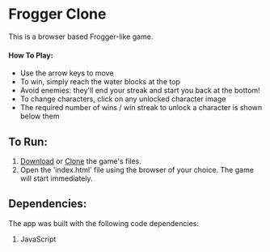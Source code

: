 # Frogger Clone

This is a browser based Frogger-like game.

#### How To Play:

* Use the arrow keys to move
* To win, simply reach the water blocks at the top
* Avoid enemies: they'll end your streak and start you back at the bottom!
* To change characters, click on any unlocked character image
* The required number of wins / win streak to unlock a character is shown below them


## To Run:

1. [Download](https://github.com/GFells/frogger-clone/archive/master.zip) or [Clone](https://github.com/GFells/frogger-clone.git) the game's files.
2. Open the 'index.html' file using the browser of your choice. The game will start immediately.

## Dependencies:

The app was built with the following code dependencies:

1. JavaScript

